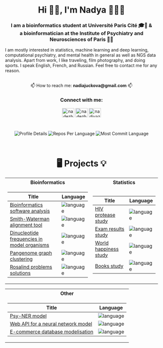 <h1 align="center">Hi 👋🏻, I'm Nadya 👩🏻‍🦰</h1>
<h3 align="center">I am a bioinformatics student at Université Paris Cité 🎓🔬 & <br> a bioinformatician at the Institute of Psychiatry and Neurosciences of Paris 🧠🧬</h3>
I am mostly interested in statistics, machine learning and deep learning, computational psychiatry, and mental health in general as well as NGS data analysis. Apart from work, I like traveling, film photography, and doing sports. I speak English, French, and Russian. Feel free to contact me for any reason. <br><br>
<p align="center"> 📫 How to reach me: <b>nadiajuckova@gmail.com</b> 📫</p>

<h3 align="center">Connect with me:</h3>
<p align="center">
<a href="https://linkedin.com/in/nadezhdazhukova" target="blank"><img align="center" src="https://raw.githubusercontent.com/rahuldkjain/github-profile-readme-generator/master/src/images/icons/Social/linked-in-alt.svg" alt="nadezhdazhukova" height="30" width="40" /></a>
<a href="https://kaggle.com/nadezhdazhukova" target="blank"><img align="center" src="https://raw.githubusercontent.com/rahuldkjain/github-profile-readme-generator/master/src/images/icons/Social/kaggle.svg" alt="nadezhdazhukova" height="30" width="40" /></a>
<a href="https://instagram.com/nadiyazhukova" target="blank"><img align="center" src="https://raw.githubusercontent.com/rahuldkjain/github-profile-readme-generator/master/src/images/icons/Social/instagram.svg" alt="nadiyazhukova" height="30" width="40" /></a>
</p>
<br>
<p align="center">
  <img src="http://github-profile-summary-cards.vercel.app/api/cards/profile-details?username=zhukovanadezhda&theme=dracula" alt="Profile Details">
  <img src="http://github-profile-summary-cards.vercel.app/api/cards/repos-per-language?username=zhukovanadezhda&theme=dracula" alt="Repos Per Language">
  <img src="http://github-profile-summary-cards.vercel.app/api/cards/most-commit-language?username=zhukovanadezhda&theme=dracula" alt="Most Commit Language">
</p>

<br>

<h1 align="center">🖥️ Projects 💡</h1> 
<table align="center">
<tr><th>Bioinformatics </th><th>Statistics</th></tr>
<tr><td>
  
|Title | Language|
|--|--|
| [Bioinformatics software analysis](https://github.com/zhukovanadezhda/bioinformatics-software) | <img src="https://img.shields.io/github/languages/top/zhukovanadezhda/bioinformatics-software" alt="language"/> |
| [Smith-Waterman alignment tool](https://github.com/zhukovanadezhda/smith-waterman) | <img src="https://img.shields.io/github/languages/top/zhukovanadezhda/smith-waterman" alt="language"/> |
| [Dinucleotide frequencies in model organisms](https://github.com/zhukovanadezhda/dinucleo-freq) | <img src="https://img.shields.io/github/languages/top/zhukovanadezhda/dinucleo-freq" alt="language"/> |
| [Pangenome graph clustering](https://github.com/zhukovanadezhda/PanGenAI) | <img src="https://img.shields.io/github/languages/top/zhukovanadezhda/PanGenAI" alt="language"/> |
| [Rosalind problems solutions](https://github.com/zhukovanadezhda/rosalind-problems) | <img src="https://img.shields.io/github/languages/top/zhukovanadezhda/rosalind-problems" alt="language"/> |

</td><td>

|Title | Language|
|--|--|
| [HIV protease study](https://github.com/zhukovanadezhda/hiv-2-protease) | <img src="https://img.shields.io/github/languages/top/zhukovanadezhda/hiv-2-protease" alt="language"/> |
| [Exam results study](https://github.com/zhukovanadezhda/exam-results) | <img src="https://img.shields.io/github/languages/top/zhukovanadezhda/exam-results" alt="language"/> |
| [World happiness study](https://github.com/zhukovanadezhda/world-happiness) | <img src="https://img.shields.io/github/languages/top/zhukovanadezhda/world-happiness" alt="language"/> |
| [Books study](https://github.com/zhukovanadezhda/goodreads-books) | <img src="https://img.shields.io/github/languages/top/zhukovanadezhda/goodreads-books" alt="language"/> |

</td></tr>
</table>

<table align="center">
<tr><th>Other </th></tr>
<tr><td>
  
|Title | Language|
|--|--|
| [Psy-NER model](https://github.com/zhukovanadezhda/psy-ner) | <img src="https://img.shields.io/github/languages/top/zhukovanadezhda/psy-ner" alt="language"/> |
| [Web API for a neural network model](https://github.com/zhukovanadezhda/web-api) | <img src="https://img.shields.io/github/languages/top/zhukovanadezhda/web-api" alt="language"/> |
| [E-commerce database modelisation](https://github.com/zhukovanadezhda/ecommerce-database) | <img src="https://img.shields.io/github/languages/top/zhukovanadezhda/ecommerce-database" alt="language"/> |
</td></tr>
</table>
 
